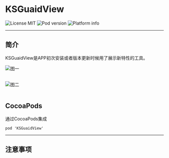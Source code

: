 # KSGuaidView
![License MIT](https://go-shields.herokuapp.com/license-MIT-blue.png)
![Pod version](http://img.shields.io/cocoapods/v/KSGuaidView.svg?style=flat)
![Platform info](http://img.shields.io/cocoapods/p/KSGuaidView.svg?style=flat)
***
## 简介

KSGuaidView是APP初次安装或者版本更新时候用了展示新特性的工具。
<br/>

![图一](https://github.com/iCloudys/KSGuaidView/blob/master/Gif/QQ20170531-143315.gif)<br/><br/>

![图二](https://github.com/iCloudys/KSGuaidView/blob/master/Gif/QQ20170531-143634.gif)<br/><br/>


## CocoaPods
通过CocoaPods集成

    pod 'KSGuaidView'      

***
## 注意事项



